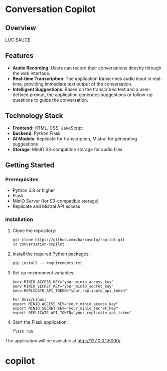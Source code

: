 # Conversation Copilot


## Overview

LUC SAUCE

## Features

- **Audio Recording**: Users can record their conversations directly through the web interface.
- **Real-time Transcription**: The application transcribes audio input in real-time, providing immediate text output of the conversation.
- **Intelligent Suggestions**: Based on the transcribed text and a user-defined prompt, the application generates suggestions or follow-up questions to guide the conversation.

## Technology Stack

- **Frontend**: HTML, CSS, JavaScript
- **Backend**: Python Flask
- **AI Models**: Replicate for transcription, Mistral for generating suggestions
- **Storage**: MinIO S3-compatible storage for audio files

## Getting Started

### Prerequisites

- Python 3.8 or higher
- Flask
- MinIO Server (for S3-compatible storage)
- Replicate and Mistral API access

### Installation

1. Clone the repository:

   ```bash
   git clone https://github.com/barcoyolo/copilot.git
   cd conversation-copilot
   ```

2. Install the required Python packages:
    ```bash
    pip install -r requirements.txt
    ```

3. Set up environment variables:
    ```For Windows (PowerShell):
    $env:MINIO_ACCESS_KEY="your_minio_access_key"
    $env:MINIO_SECRET_KEY="your_minio_secret_key"
    $env:REPLICATE_API_TOKEN="your_replicate_api_token"

    For Unix/Linux:
    export MINIO_ACCESS_KEY="your_minio_access_key"
    export MINIO_SECRET_KEY="your_minio_secret_key"
    export REPLICATE_API_TOKEN="your_replicate_api_token"
    ```

4. Start the Flask application:
    ```
    flask run
    ```

The application will be available at http://127.0.0.1:5000/.

# copilot
